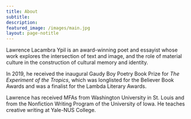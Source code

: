 ```yaml
---
title: About
subtitle:
description:
featured_image: /images/main.jpg
layout: page-notitle
---
```


Lawrence Lacambra Ypil is an award-winning poet and essayist whose work explores the intersection of text and image, and the role of material culture in the construction of cultural memory and identity. 

In 2019, he received the inaugural Gaudy Boy Poetry Book Prize for *The Experiment of the Tropics*, which was longlisted for the Believer Book Awards and was a finalist for the Lambda Literary Awards.

Lawrence has received MFAs from Washington University in St. Louis and from the Nonfiction Writing Program of the University of Iowa. He teaches creative writing at Yale-NUS College.